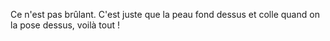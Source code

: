 Ce n'est pas brûlant. C'est juste que la peau fond dessus et colle quand on la pose dessus, voilà tout !
